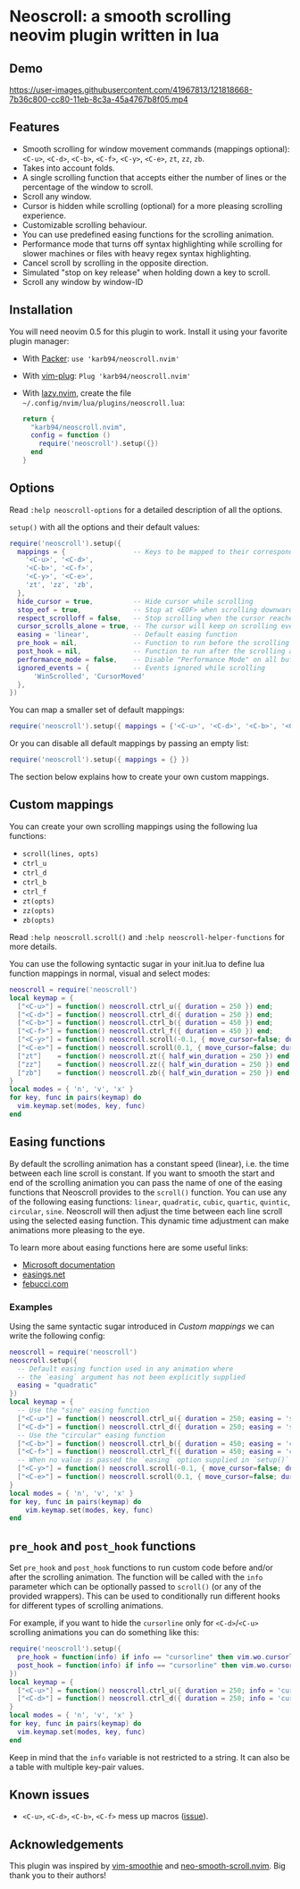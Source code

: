 # Neoscroll: a smooth scrolling neovim plugin written in lua

## Demo
https://user-images.githubusercontent.com/41967813/121818668-7b36c800-cc80-11eb-8c3a-45a4767b8f05.mp4


## Features
* Smooth scrolling for window movement commands (mappings optional): `<C-u>`, `<C-d>`, `<C-b>`, `<C-f>`, `<C-y>`, `<C-e>`, `zt`, `zz`, `zb`.
* Takes into account folds.
* A single scrolling function that accepts either the number of lines or the percentage of the window to scroll.
* Scroll any window.
* Cursor is hidden while scrolling (optional) for a more pleasing scrolling experience.
* Customizable scrolling behaviour.
* You can use predefined easing functions for the scrolling animation.
* Performance mode that turns off syntax highlighting while scrolling for slower machines or files with heavy regex syntax highlighting.
* Cancel scroll by scrolling in the opposite direction.
* Simulated "stop on key release" when holding down a key to scroll.
* Scroll any window by window-ID


## Installation
You will need neovim 0.5 for this plugin to work. Install it using your favorite plugin manager:

- With [Packer](https://github.com/wbthomason/packer.nvim): `use 'karb94/neoscroll.nvim'`

- With [vim-plug](https://github.com/junegunn/vim-plug): `Plug 'karb94/neoscroll.nvim'`

- With [lazy.nvim](https://github.com/folke/lazy.nvim), create the file `~/.config/nvim/lua/plugins/neoscroll.lua`:
    ```lua
    return {
      "karb94/neoscroll.nvim",
      config = function ()
        require('neoscroll').setup({})
      end
    }
    ```


## Options
Read `:help neoscroll-options` for a detailed description of all the options.

`setup()` with all the options and their default values:
```lua
require('neoscroll').setup({
  mappings = {                 -- Keys to be mapped to their corresponding default scrolling animation
    '<C-u>', '<C-d>',
    '<C-b>', '<C-f>',
    '<C-y>', '<C-e>',
    'zt', 'zz', 'zb',
  },
  hide_cursor = true,          -- Hide cursor while scrolling
  stop_eof = true,             -- Stop at <EOF> when scrolling downwards
  respect_scrolloff = false,   -- Stop scrolling when the cursor reaches the scrolloff margin of the file
  cursor_scrolls_alone = true, -- The cursor will keep on scrolling even if the window cannot scroll further
  easing = 'linear',           -- Default easing function
  pre_hook = nil,              -- Function to run before the scrolling animation starts
  post_hook = nil,             -- Function to run after the scrolling animation ends
  performance_mode = false,    -- Disable "Performance Mode" on all buffers.
  ignored_events = {           -- Events ignored while scrolling
      'WinScrolled', 'CursorMoved'
  },
})
```
You can map a smaller set of default mappings:
```lua
require('neoscroll').setup({ mappings = {'<C-u>', '<C-d>', '<C-b>', '<C-f>'} })
```
Or you can disable all default mappings by passing an empty list:
```lua
require('neoscroll').setup({ mappings = {} })
```
The section below explains how to create your own custom mappings.


## Custom mappings
You can create your own scrolling mappings using the following lua functions:
* `scroll(lines, opts)`
* `ctrl_u`
* `ctrl_d`
* `ctrl_b`
* `ctrl_f`
* `zt(opts)`
* `zz(opts)`
* `zb(opts)`

Read `:help neoscroll.scroll()` and `:help neoscroll-helper-functions` for more
details.

You can use the following syntactic sugar in your init.lua to define lua
function mappings in normal, visual and select modes:
```lua
neoscroll = require('neoscroll')
local keymap = {
  ["<C-u>"] = function() neoscroll.ctrl_u({ duration = 250 }) end;
  ["<C-d>"] = function() neoscroll.ctrl_d({ duration = 250 }) end;
  ["<C-b>"] = function() neoscroll.ctrl_b({ duration = 450 }) end;
  ["<C-f>"] = function() neoscroll.ctrl_f({ duration = 450 }) end;
  ["<C-y>"] = function() neoscroll.scroll(-0.1, { move_cursor=false; duration = 100 }) end;
  ["<C-e>"] = function() neoscroll.scroll(0.1, { move_cursor=false; duration = 100 }) end;
  ["zt"]    = function() neoscroll.zt({ half_win_duration = 250 }) end;
  ["zz"]    = function() neoscroll.zz({ half_win_duration = 250 }) end;
  ["zb"]    = function() neoscroll.zb({ half_win_duration = 250 }) end;
}
local modes = { 'n', 'v', 'x' }
for key, func in pairs(keymap) do
  vim.keymap.set(modes, key, func)
end
```


## Easing functions
By default the scrolling animation has a constant speed (linear), i.e. the time
between each line scroll is constant. If you want to smooth the start and
end of the scrolling animation you can pass the name of one of the easing
functions that Neoscroll provides to the `scroll()` function. You can use any
of the following easing functions: `linear`, `quadratic`, `cubic`, `quartic`,
`quintic`, `circular`, `sine`. Neoscroll will then adjust the time between each
line scroll using the selected easing function. This dynamic time adjustment
can make animations more pleasing to the eye.

To learn more about easing functions here are some useful links:
* [Microsoft documentation](https://docs.microsoft.com/en-us/dotnet/desktop/wpf/graphics-multimedia/easing-functions?view=netframeworkdesktop-4.8)
* [easings.net](https://easings.net/)
* [febucci.com](https://www.febucci.com/2018/08/easing-functions/)

### Examples
Using the same syntactic sugar introduced in _Custom mappings_ we can write the following config:
```lua
neoscroll = require('neoscroll')
neoscroll.setup({
  -- Default easing function used in any animation where
  -- the `easing` argument has not been explicitly supplied
  easing = "quadratic"
})
local keymap = {
  -- Use the "sine" easing function
  ["<C-u>"] = function() neoscroll.ctrl_u({ duration = 250; easing = 'sine' }) end;
  ["<C-d>"] = function() neoscroll.ctrl_d({ duration = 250; easing = 'sine' }) end;
  -- Use the "circular" easing function
  ["<C-b>"] = function() neoscroll.ctrl_b({ duration = 450; easing = 'circular' }) end;
  ["<C-f>"] = function() neoscroll.ctrl_f({ duration = 450; easing = 'circular' }) end;
  -- When no value is passed the `easing` option supplied in `setup()` is used
  ["<C-y>"] = function() neoscroll.scroll(-0.1, { move_cursor=false; duration = 100 }) end;
  ["<C-e>"] = function() neoscroll.scroll(0.1, { move_cursor=false; duration = 100 }) end;
}
local modes = { 'n', 'v', 'x' }
for key, func in pairs(keymap) do
    vim.keymap.set(modes, key, func)
end
```

## `pre_hook` and `post_hook` functions
Set `pre_hook` and `post_hook` functions to run custom code before and/or after
the scrolling animation. The function will be called with the `info` parameter
which can be optionally passed to `scroll()` (or any of the provided wrappers).
This can be used to conditionally run different hooks for different types of
scrolling animations.

For example, if you want to hide the `cursorline` only for `<C-d>`/`<C-u>`
scrolling animations you can do something like this:
```lua
require('neoscroll').setup({
  pre_hook = function(info) if info == "cursorline" then vim.wo.cursorline = false end end,
  post_hook = function(info) if info == "cursorline" then vim.wo.cursorline = true end end
})
local keymap = {
  ["<C-u>"] = function() neoscroll.ctrl_u({ duration = 250; info = 'cursorline' }) end;
  ["<C-d>"] = function() neoscroll.ctrl_d({ duration = 250; info = 'cursorline' }) end;
}
local modes = { 'n', 'v', 'x' }
for key, func in pairs(keymap) do
  vim.keymap.set(modes, key, func)
end
```
Keep in mind that the `info` variable is not restricted to a string. It can
also be a table with multiple key-pair values.


## Known issues
* `<C-u>`, `<C-d>`, `<C-b>`, `<C-f>` mess up macros
([issue](https://github.com/karb94/neoscroll.nvim/issues/9)).


## Acknowledgements
This plugin was inspired by
[vim-smoothie](https://github.com/psliwka/vim-smoothie) and
[neo-smooth-scroll.nvim](https://github.com/cossonleo/neo-smooth-scroll.nvim).
Big thank you to their authors!
